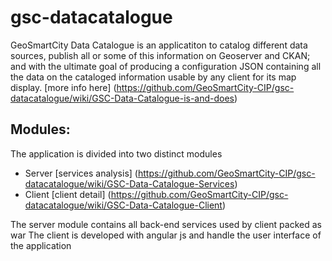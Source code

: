 # gsc-datacatalogue
GeoSmartCity Data Catalogue is an applicatiton to catalog different data sources, publish all or some of this information on Geoserver and CKAN; and with the ultimate goal of producing a configuration JSON containing all the data on the cataloged information usable by any client for its map display.
[more info here] (https://github.com/GeoSmartCity-CIP/gsc-datacatalogue/wiki/GSC-Data-Catalogue-is-and-does)


## Modules:
The application is divided into two distinct modules 

* Server [services analysis] (https://github.com/GeoSmartCity-CIP/gsc-datacatalogue/wiki/GSC-Data-Catalogue-Services)
* Client [client detail] (https://github.com/GeoSmartCity-CIP/gsc-datacatalogue/wiki/GSC-Data-Catalogue-Client)

The server module contains all back-end services used by client packed as war
The client is developed with angular js and handle the user interface of the application